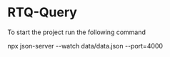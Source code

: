 # RTQ-Query

To start the project run the following command

npx json-server --watch data/data.json --port=4000
